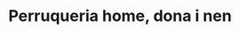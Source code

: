 ---
title: "Perruqueria home, dona i nen"
url: /barcelona/perruqueria-home-dona-i-nen/
shop: peluquería
---